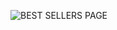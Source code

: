 ![BEST SELLERS PAGE](https://user-images.githubusercontent.com/120185666/207141625-d4af6d62-0187-4bc2-9c4a-d52870d1992c.png)

